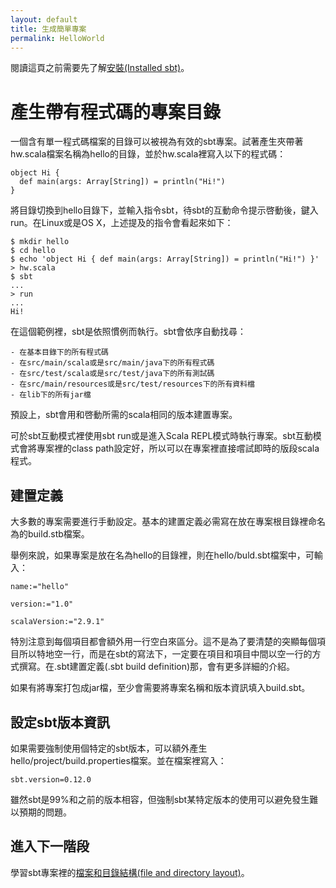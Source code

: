 ```yaml
---
layout: default
title: 生成簡單專案
permalink: HelloWorld
---
```


閱讀這頁之前需要先了解[安裝(Installed sbt)][1001]。

# 產生帶有程式碼的專案目錄 #

一個含有單一程式碼檔案的目錄可以被視為有效的sbt專案。試著產生夾帶著hw.scala檔案名稱為hello的目錄，並於hw.scala裡寫入以下的程式碼：

    object Hi {
      def main(args: Array[String]) = println("Hi!")
    }

將目錄切換到hello目錄下，並輸入指令sbt，待sbt的互動命令提示啓動後，鍵入run。在Linux或是OS X，上述提及的指令會看起來如下：

    $ mkdir hello
    $ cd hello
    $ echo 'object Hi { def main(args: Array[String]) = println("Hi!") }' > hw.scala
    $ sbt
    ...
    > run
    ...
    Hi!

在這個範例裡，sbt是依照慣例而執行。sbt會依序自動找尋：

    - 在基本目錄下的所有程式碼
    - 在src/main/scala或是src/main/java下的所有程式碼
    - 在src/test/scala或是src/test/java下的所有測試碼
    - 在src/main/resources或是src/test/resources下的所有資料檔
    - 在lib下的所有jar檔

預設上，sbt會用和啓動所需的scala相同的版本建置專案。

可於sbt互動模式裡使用sbt run或是進入Scala REPL模式時執行專案。sbt互動模式會將專案裡的class path設定好，所以可以在專案裡直接嚐試即時的版段scala程式。

## 建置定義 ##

大多數的專案需要進行手動設定。基本的建置定義必需寫在放在專案根目錄裡命名為的build.stb檔案。

舉例來說，如果專案是放在名為hello的目錄裡，則在hello/buld.sbt檔案中，可輸入：

    name:="hello"

    version:="1.0"

    scalaVersion:="2.9.1"

特別注意到每個項目都會額外用一行空白來區分。這不是為了要清楚的突顯每個項目所以特地空一行，而是在sbt的寫法下，一定要在項目和項目中間以空一行的方式撰寫。在.sbt建置定義(.sbt build definition)那，會有更多詳細的介紹。

如果有將專案打包成jar檔，至少會需要將專案名稱和版本資訊填入build.sbt。

## 設定sbt版本資訊 ##

如果需要強制使用個特定的sbt版本，可以額外產生hello/project/build.properties檔案。並在檔案裡寫入：

    sbt.version=0.12.0

雖然sbt是99%和之前的版本相容，但強制sbt某特定版本的使用可以避免發生難以預期的問題。


## 進入下一階段 ##

學習sbt專案裡的[檔案和目錄結構(file and directory layout)][1002]。

[1001]: ../Setup "Setup"
[1002]: ../Welcome "Welcome"